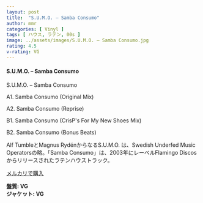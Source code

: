 ```yaml
---
layout: post
title:  "S.U.M.O. – Samba Consumo"
author: mmr
categories: [ Vinyl ]
tags: [ ハウス, ラテン, 00s ]
image: ../assets/images/S.U.M.O. – Samba Consumo.jpg
rating: 4.5
v-rating: VG
---
```


#### S.U.M.O. – Samba Consumo

S.U.M.O. – Samba Consumo

A1. Samba Consumo (Original Mix)

A2. Samba Consumo (Reprise)

B1. Samba Consumo (CrisP's For My New Shoes Mix)

B2. Samba Consumo (Bonus Beats)

Alf TumbleとMagnus RydénからなるS.U.M.O. は、Swedish Underfed Music Operatorsの略。「Samba Consumo」は、2003年にレーベルFlamingo Discosからリリースされたラテンハウストラック。

[メルカリで購入](https://jp.mercari.com/item/m71260292773?afid=6142608987)

<div class="mt-4 mb-4 d-flex align-items-center">
<strong class="mr-1">盤質: VG</strong>
</div>
<div class="mt-4 mb-4 d-flex align-items-center">
<strong class="mr-1">ジャケット: VG</strong>
</div>
